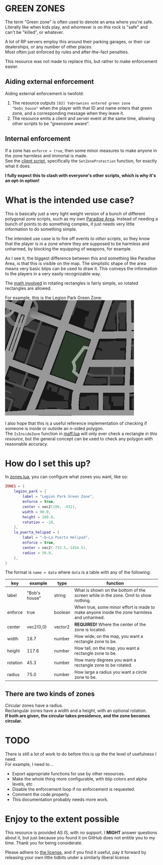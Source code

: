 # GREEN ZONES

The term "Green zone" is often used to denote an area where you're safe. Literally like when kids play, and whomever is on *this* rock is "safe" and can't be "killed", or whatever.

A lot of RP servers employ this around their parking garages, or their car dealerships, or any number of other places.  
Most often just enforced by rules and after-the-fact penalties.

This resource was not made to replace this, but rather to make enforcement easier.

## Aiding external enforcement

Aiding external enforcement is twofold:

1) The resource outputs `[83] Yabrownies entered green zone "bobs_house"` when the player with that ID and name enters that green zone, and a corresponding message when they leave it.
2) The resource emits a client and server event at the same time, allowing other scripts to be "greenzone aware".

## Internal enforcement

If a zone has `enforce = true`, then some minor measures to make anyone in the zone harmless and immortal is made.  
See the [client script](client.lua), specifically the `SetZoneProtection` function, for exactly what it does.

**I fully expect this to clash with everyone's other scripts, which is why it's an opt-in option!**

# What is the intended use case?

This is basically just a very light weight version of a bunch of different polygonal zone scripts, such as my own [Paradise Area](https://github.com/DemmyDemon/paradise-area). Instead of needing a bunch of points to do something complex, it just needs very little information to do something simple.

The intended use case is to fire off events *to other scripts*, so they know that the player is in a zone where they are supposed to be harmless and unharmed, by blocking the equipping of weapons, for example.

As I see it, the biggest difference between this and something like Paradise Area, is that this is visible on the map. The simplistic shape of the area means very basic blips can be used to draw it.  This conveys the information to the players in a very easily recognizable way.

The [math involved](maff.lua) in rotating rectangles is fairly simple, so rotated rectangles are allowed.

For example, this is the Legion Park Green Zone:  
![Legion Park Green Zone](legion-park-green-zone.png)

I also hope that this is a useful reference implementation of checking if someone is inside or outside an n-sided polygon.  
The `IsInsideZone` function in [maff.lua](maff.lua) will only ever check a rectangle *in this resource*, but the general concept can be used to check any polygon with reasonable accuracy.

# How do I set this up?

In [zones.lua](zones.lua), you can configure what zones you want, like so:

```lua
ZONES = {
    legion_park = {
        label = "Legion Park Green Zone",
        enforce = true,
        center = vec2(198, -932),
        width = 90.0,
        height = 160.0,
        rotation = -20,
    },
    la_puerta_helipad = {
        label = "~b~La Puerta Helipad",
        enforce = true,
        center = vec2(-733.5,-1454.5),
        radius = 50.0,
    },
}
```

The format is `name = data` where `data` is a table with any of the following:

| key      | example       | type    | function |
|----------|---------------|---------|----------|
| label    | "Bob's house" | string  | What is shown on the bottom of the screen while in the zone. Omit to show nothing.
| enforce  | true          | boolean | When true, some minor effort is made to make anyone inside the zone harmless and unharmed.
| center   | vec2(0,0)     | vector2 | **REQUIRED!** Where the center of the zone is located.
| width    | 18.7          | number  | How wide, on the map, you want a rectangle zone to be.
| height   | 117.6         | number  | How tall, on the map, you want a rectangle zone to be.
| rotation | 45.3          | number  | How many degrees you want a rectangle zone to be rotated.
| radius   | 75.0          | number  | How large a radius you want a circle zone to be.

## There are two kinds of zones

Circular zones have a radius.  
Rectangular zones have a width and a height, with an optional rotation.  
**If both are given, the circular takes presidence, and the zone becomes circular.**

# TODO

There is still a lot of work to do before this is up the the level of usefulness I need.  
For example, I need to...

* Export appropriate functions for use by other resources.
* Make the whole thing more configurable, with blip colors and alpha levels, etc
* Disable the enforcement loop if no enforcement is requested.
* Comment the code properly.
* This documentation probably needs more work.

# Enjoy to the extent possible

This resource is provided AS IS, with no support. I **MIGHT** answer questions about it, but just because you found it on GitHub does not entitle you to my time. Thank you for being considerate.

Please adhere to [the license](LICENSE.md), and if you find it useful, pay it forward by releasing your own little tidbits under a similarly liberal license.
